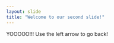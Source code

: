 ```yaml
---
layout: slide
title: "Welcome to our second slide!"
---
```

YOOOOO!!!
Use the left arrow to go back!
